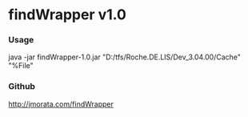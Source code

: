 # findWrapper v1.0

### Usage
java -jar findWrapper-1.0.jar "D:/tfs/Roche.DE.LIS/Dev_3.04.00/Cache" "%File"

### Github
http://jmorata.com/findWrapper